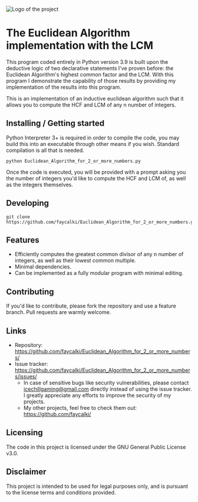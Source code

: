 ![Logo of the project](https://i.imgur.com/TzRqugg.png)

# The Euclidean Algorithm implementation with the LCM

This program coded entirely in Python version 3.9 is built upon the deductive logic of two declarative statements I've proven before: the Euclidean Algorithm's highest common factor and the LCM. 
With this program I demonstrate the capability of those results by providing my implementation of the results into this program.

This is an implementation of an inductive euclidean algorithm such that it allows you to compute the HCF and LCM of any n number of integers.

## Installing / Getting started

Python Interpreter 3+ is required in order to compile the code, you may build this into an executable through other means if you wish. 
Standard compilation is all that is needed.

```shell
python Euclidean_Algorithm_for_2_or_more_numbers.py
```

Once the code is executed, you will be provided with a prompt asking you the number of integers you'd like to compute the HCF and LCM of, as well as the integers themselves.

## Developing

```shell
git clone https://github.com/faycalki/Euclidean_Algorithm_for_2_or_more_numbers.git
```

## Features

* Efficiently computes the greatest common divisor of any n number of integers, as well as their lowest common multiple.
* Minimal dependencies.
* Can be implemented as a fully modular program with minimal editing.

## Contributing

If you'd like to contribute, please fork the repository and use a feature
branch. Pull requests are warmly welcome.

## Links

- Repository: https://github.com/faycalki/Euclidean_Algorithm_for_2_or_more_numbers/
- Issue tracker: https://github.com/faycalki/Euclidean_Algorithm_for_2_or_more_numbers/issues/
  - In case of sensitive bugs like security vulnerabilities, please contact
    icechillgaming@gmail.com directly instead of using the issue tracker. I greatly appreciate any efforts to improve the security of my projects.
  - My other projects, feel free to check them out: https://github.com/faycalki/

## Licensing

The code in this project is licensed under the GNU General Public License v3.0.

## Disclaimer

This project is intended to be used for legal purposes only, and is pursuant to the license terms and conditions provided.